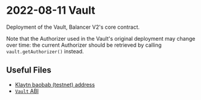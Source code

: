 # 2022-08-11 Vault

Deployment of the Vault, Balancer V2's core contract.

Note that the Authorizer used in the Vault's original deployment may change over time: the current Authorizer should be retrieved by calling `vault.getAuthorizer()` instead.

## Useful Files

- [Klaytn baobab (testnet) address](./output/baobab.json)
- [`Vault` ABI](./abi/Vault.json)
